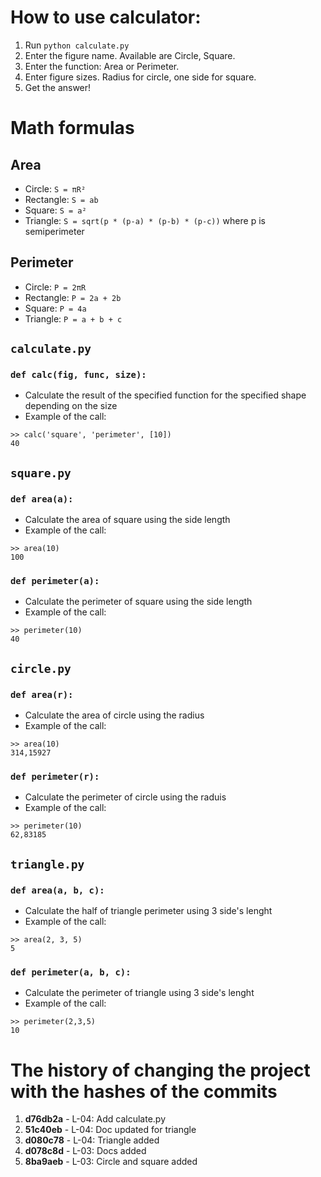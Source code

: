
# How to use calculator:
1. Run `python calculate.py`
2. Enter the figure name. Available are Circle, Square.
3. Enter the function: Area or Perimeter.
4. Enter figure sizes. Radius for circle, one side for square.
5. Get the answer!

# Math formulas
## Area
- Circle: `S = πR²`
- Rectangle: `S = ab`
- Square: `S = a²`
- Triangle: `S = sqrt(p * (p-a) * (p-b) * (p-c))` where p is semiperimeter

## Perimeter
- Circle: `P = 2πR`
- Rectangle: `P = 2a + 2b`
- Square: `P = 4a`
- Triangle: `P = a + b + c`


## `calculate.py`
### `def calc(fig, func, size):`
- Calculate the result of the specified function for the specified shape depending on the size
- Example of the call:
```
>> calc('square', 'perimeter', [10])
40
```

## `square.py`
### `def area(a):`
- Calculate the area of square using the side length
- Example of the call:
```
>> area(10)
100
```

### `def perimeter(a):`
- Calculate the perimeter of square using the side length
- Example of the call:
```
>> perimeter(10)
40
```

## `circle.py`
### `def area(r):`
- Calculate the area of circle using the radius
- Example of the call:
```
>> area(10)
314,15927
```

### `def perimeter(r):`
- Calculate the perimeter of circle using the raduis
- Example of the call:
```
>> perimeter(10)
62,83185
```

## `triangle.py`
### `def area(a, b, c):`
- Calculate the half of triangle perimeter using 3 side's lenght
- Example of the call:
```
>> area(2, 3, 5)
5
```

### `def perimeter(a, b, c):`
- Calculate the perimeter of triangle using 3 side's lenght
- Example of the call:
```
>> perimeter(2,3,5)
10
```

# The history of changing the project with the hashes of the commits

1. **d76db2a** - L-04: Add calculate.py 
2. **51c40eb** - L-04: Doc updated for triangle
3. **d080c78** - L-04: Triangle added
4. **d078c8d** - L-03: Docs added
5. **8ba9aeb** - L-03: Circle and square added